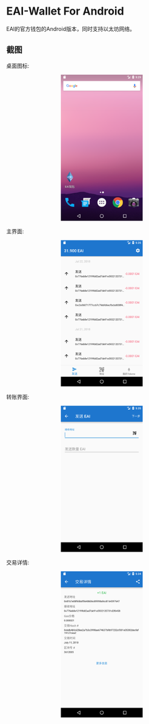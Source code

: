 # EAI-Wallet For Android

EAI的官方钱包的Android版本，同时支持以太坊网络。

## 截图

桌面图标:

<div align=center>
<img src="https://github.com/EthereumAI-Project/EAI-Wallet/blob/master/resources/icon_zh.png" width="216" height="384" />
</div>

主界面:

<div align=center>
<img src="https://github.com/EthereumAI-Project/EAI-Wallet/blob/master/resources/main_screen_zh.png" width="216" height="384" />
</div>

转账界面:

<div align=center>
<img src="https://github.com/EthereumAI-Project/EAI-Wallet/blob/master/resources/send_zh.png" width="216" height="384" />
</div>

交易详情:

<div align=center>
<img src="https://github.com/EthereumAI-Project/EAI-Wallet/blob/master/resources/transaction_detail_zh.png" width="216" height="384" />
</div>
